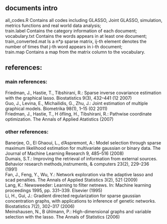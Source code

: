 ## documents intro
all_codes.R  Contains all codes including GLASSO, Joint GLASSO, simulation, metrics functions and real world data analysis;  
train.label  Contains the category information of each document;  
vocabulary.txt  Contains the words appears in at least one document;  
train_converted.mat  Is a n*p sparse matrix, ij-th element denotes the number of times that j-th word appears in i-th document;  
train.map  Contains a map from the matrix column to the vocabulary.  

## references:
### main references:
Friedman, J., Hastie, T., Tibshirani, R.: Sparse inverse covariance estimation with the graphical lasso. Biostatistics 9(3), 432–441 (12 2007)  
Guo, J., Levina, E., Michailidis, G., Zhu, J.: Joint estimation of multiple graphical models. Biometrika 98(1), 1–15 (02 2011)  
Friedman, J., Hastie, T., H ̈ofling, H., Tibshirani, R.: Pathwise coordinate optimization. The Annals of Applied Atatistics (2007)  


### other references:
Banerjee, O., El Ghaoui, L., d’Aspremont, A.: Model selection through sparse maximum likelihood estimation for multivariate gaussian or binary data. The Journal of Machine Learning Research 9, 485–516 (2008)  
Dumais, S.T.: Improving the retrieval of information from external sources. Behavior research methods,instruments, & computers 23(2), 229–236 (1991)  
Fan, J., Feng, Y., Wu, Y.: Network exploration via the adaptive lasso and scad penalties. The Annals of Applied Statistics 3(2), 521 (2009)  
Lang, K.: Newsweeder: Learning to filter netnews. In: Machine learning proceedings 1995, pp. 331–339. Elsevier (1995)  
Li, H., Gui, J.: Gradient directed regularization for sparse gaussian concentration graphs, with applications to inference of genetic networks. Biostatistics 7(2), 302–317 (2006)  
Meinshausen, N., B ̈uhlmann, P.: High-dimensional graphs and variable selection with the lasso. The Annals of Statistics (2006)


